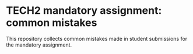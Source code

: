# TECH2 mandatory assignment: common mistakes

This repository collects common mistakes made in student submissions 
for the mandatory assignment.
